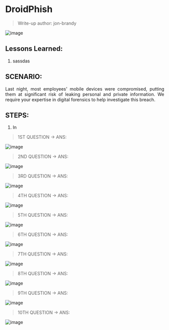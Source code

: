 # DroidPhish
> Write-up author: jon-brandy

![image](https://github.com/user-attachments/assets/5eb8bcfc-b9c1-4097-9e15-b1b84611c115)


## Lessons Learned:
1. sassdas

## SCENARIO:

<p align="justify">Last night, most employees' mobile devices were compromised, putting them at significant risk of leaking personal and private information. We require your expertise in digital forensics to help investigate this breach.</p>

## STEPS:
1. In

> 1ST QUESTION -> ANS:

![image](https://github.com/user-attachments/assets/930df378-b105-433f-9196-94e52575d92a)


> 2ND QUESTION -> ANS:

![image](https://github.com/user-attachments/assets/e97d6772-71de-4578-b480-3e25fdccc0e2)


> 3RD QUESTION -> ANS:

![image](https://github.com/user-attachments/assets/30bc8212-dc83-47fb-a503-49ff63e783c6)


> 4TH QUESTION -> ANS:

![image](https://github.com/user-attachments/assets/e8613de0-e392-4e0e-93f1-83572ea3c802)


> 5TH QUESTION -> ANS:

![image](https://github.com/user-attachments/assets/b35758b4-6202-4768-87a0-1ee83010a2b0)


> 6TH QUESTION -> ANS:

![image](https://github.com/user-attachments/assets/178b1359-5927-486f-9fa3-d1fca19b6c59)


> 7TH QUESTION -> ANS:

![image](https://github.com/user-attachments/assets/f065d9e4-e43f-41ea-8f7b-20944ae09ce3)


> 8TH QUESTION -> ANS:

![image](https://github.com/user-attachments/assets/26bb6b4e-b304-4ca2-88f2-ec492cb4a3ee)


> 9TH QUESTION -> ANS:

![image](https://github.com/user-attachments/assets/29a8011e-49ce-4488-93e2-74a3f69cce82)


> 10TH QUESTION -> ANS:

![image](https://github.com/user-attachments/assets/72b79ea6-3904-44a8-99c2-8d8b74c0509e)

